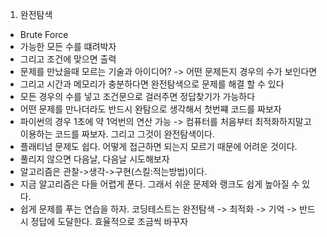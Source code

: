 1. 완전탐색

- Brute Force
- 가능한 모든 수를 떄려박자
- 그리고 조건에 맞으면 출력
- 문제를 만났을때 모르는 기술과 아이디어? -> 어떤 문제든지 경우의 수가 보인다면
- 그리고 시간과 메모리가 충분하다면 완전탐색으로 문제를 해결 할 수 있다
- 모든 경우의 수를 넣고 조건문으로 걸러주면 정답찾기가 가능하다
- 어떤 문제를 만나더라도 반드시 완탐으로 생각해서 첫번쨰 코드를 짜보자
- 파이썬의 경우 1초에 약 1억번의 연산 가능 -> 컴퓨터를 처음부터 최적화하지말고 이용하는 코드를 짜보자. 그리고 그것이 완전탐색이다.
- 플래티넘 문제도 쉽다. 어떻게 접근하면 되는지 모르기 때문에 어려운 것이다.
- 풀리지 않으면 다음날, 다음날 시도해보자
- 알고리즘은 관찰->생각->구현(스킬:적는방법)이다.
- 지금 알고리즘은 다들 어렵게 푼다. 그래서 쉬운 문제와 랭크도 쉽게 높아질 수 있다.
- 쉽게 문제를 푸는 연습을 하자. 코딩테스트는 완전탐색 -> 최적화 -> 기억 -> 반드시 정답에 도달한다. 효율적으로 조금씩 바꾸자